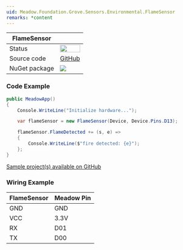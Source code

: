 ```yaml
---
uid: Meadow.Foundation.Grove.Sensors.Environmental.FlameSensor
remarks: *content
---
```


| FlameSensor | |
|--------|--------|
| Status | <img src="https://img.shields.io/badge/Working-brightgreen" style="width: auto; height: -webkit-fill-available;" /> |
| Source code | [GitHub](https://github.com/WildernessLabs/Meadow.Foundation.Grove/tree/main/Source/FlameSensor) |
| NuGet package | <a href="https://www.nuget.org/packages/Meadow.Foundation.Grove.Sensors.Environmental.FlameSensor/" target="_blank"><img src="https://img.shields.io/nuget/v/Meadow.Foundation.Grove.Sensors.Environmental.FlameSensor.svg?label=Meadow.Foundation.Grove.Sensors.Environmental.FlameSensor" /></a> |

### Code Example

```csharp
public MeadowApp()
{
    Console.WriteLine("Initialize hardware...");

    var flameSensor = new FlameSensor(Device, Device.Pins.D13);

    flameSensor.FlameDetected += (s, e) => 
    { 
        Console.WriteLine($"fire detected: {e}"); 
    };
}

```

[Sample project(s) available on GitHub](https://github.com/WildernessLabs/Meadow.Foundation.Grove/tree/main/Source/FlameSensor/Sample/FlameSensor_Sample)

### Wiring Example

| FlameSensor | Meadow Pin |
|--------|------------|
| GND    | GND        |
| VCC    | 3.3V       |
| RX     | D01        |
| TX     | D00        |



















